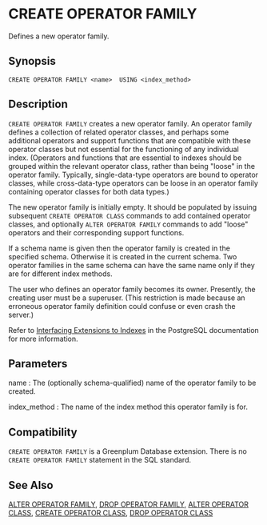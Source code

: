 # CREATE OPERATOR FAMILY

Defines a new operator family.

## Synopsis

``` {#sql_command_synopsis}
CREATE OPERATOR FAMILY <name>  USING <index_method>  
```

## Description

`CREATE OPERATOR FAMILY` creates a new operator family. An operator family defines a collection of related operator classes, and perhaps some additional operators and support functions that are compatible with these operator classes but not essential for the functioning of any individual index. (Operators and functions that are essential to indexes should be grouped within the relevant operator class, rather than being "loose" in the operator family. Typically, single-data-type operators are bound to operator classes, while cross-data-type operators can be loose in an operator family containing operator classes for both data types.)

The new operator family is initially empty. It should be populated by issuing subsequent `CREATE OPERATOR CLASS` commands to add contained operator classes, and optionally `ALTER OPERATOR FAMILY` commands to add "loose" operators and their corresponding support functions.

If a schema name is given then the operator family is created in the specified schema. Otherwise it is created in the current schema. Two operator families in the same schema can have the same name only if they are for different index methods.

The user who defines an operator family becomes its owner. Presently, the creating user must be a superuser. (This restriction is made because an erroneous operator family definition could confuse or even crash the server.)

Refer to [Interfacing Extensions to Indexes](https://www.postgresql.org/docs/12/xindex.html) in the PostgreSQL documentation for more information.

## Parameters

name
:   The (optionally schema-qualified) name of the operator family to be created.

index_method
:   The name of the index method this operator family is for.

## Compatibility

`CREATE OPERATOR FAMILY` is a Greenplum Database extension. There is no `CREATE OPERATOR FAMILY` statement in the SQL standard.

## See Also

[ALTER OPERATOR FAMILY](/docs/sql-statements/sql-statement-alter-operator-family.md), [DROP OPERATOR FAMILY](/docs/sql-statements/sql-statement-drop-operator-family.md), [ALTER OPERATOR CLASS](/docs/sql-statements/sql-statement-alter-operator-class.md), [CREATE OPERATOR CLASS](/docs/sql-statements/sql-statement-create-operator-class.md), [DROP OPERATOR CLASS](/docs/sql-statements/sql-statement-drop-operator-class.md)



